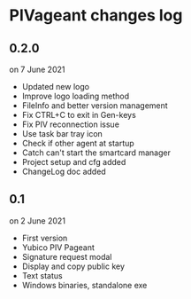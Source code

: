 
# PIVageant changes log

## 0.2.0

on 7 June 2021

* Updated new logo
* Improve logo loading method
* FileInfo and better version management
* Fix CTRL+C to exit in Gen-keys
* Fix PIV reconnection issue
* Use task bar tray icon
* Check if other agent at startup
* Catch can't start the smartcard manager
* Project setup and cfg added
* ChangeLog doc added

## 0.1

on 2 June 2021

* First version
* Yubico PIV Pageant
* Signature request modal
* Display and copy public key
* Text status
* Windows binaries, standalone exe
